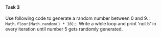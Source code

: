 #### Task 3

Use following code to generate a random number between 0 and 9. : `Math.floor(Math.random() * 10);`.
Write a while loop and print 'not 5' in every iteration until number 5 gets randomly generated.
